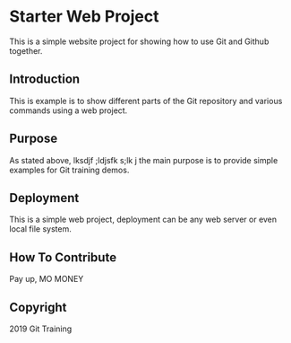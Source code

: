 # Starter Web Project

This is a simple website project for showing how to use Git and Github together.

## Introduction

This is example is to show different parts of the Git repository and various commands using a web project.

## Purpose

As stated above, lksdjf ;ldjsfk s;lk j the main purpose is to provide simple examples for Git training demos.

## Deployment

This is a simple web project, deployment can be any web server or even local file system.

## How To Contribute

Pay up, MO MONEY

## Copyright

2019 Git Training